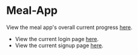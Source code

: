 # Meal-App
View the meal app's overall current progress [here](https://asp-projects-team-38.github.io/Meal-App/).<br>

- View the current login page [here](https://asp-projects-team-38.github.io/Meal-App/login.html).<br>
- View the current signup page [here](https://asp-projects-team-38.github.io/Meal-App/signup.html).<br>
